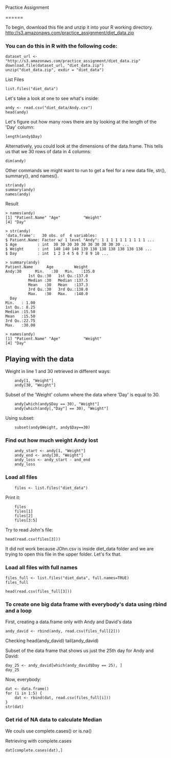 Practice Assignment

======

To begin, download this file and unzip it into your R working directory.
http://s3.amazonaws.com/practice_assignment/diet_data.zip

### You can do this in R with the following code:

    dataset_url <- "http://s3.amazonaws.com/practice_assignment/diet_data.zip"
    download.file(dataset_url, "diet_data.zip")
    unzip("diet_data.zip", exdir = "diet_data")
    
List Files

    list.files("diet_data")
    
Let's take a look at one to see what's inside:

    andy <- read.csv("diet_data/Andy.csv")
    head(andy)
    
Let's figure out how many rows there are by looking at the length of the 'Day' column:

    length(andy$Day)
    
Alternatively, you could look at the dimensions of the data.frame. 
This tells us that we 30 rows of data in 4 columns:

    dim(andy)
    
    
Other commands we might want to run to get a feel for a new data file, str(), summary(), and names().

    str(andy)
    summary(andy)
    names(andy)
    
Result

    > names(andy)
    [1] "Patient.Name" "Age"          "Weight"      
    [4] "Day"         
    
    > str(andy)
    'data.frame':	30 obs. of  4 variables:
    $ Patient.Name: Factor w/ 1 level "Andy": 1 1 1 1 1 1 1 1 1 1 ...
    $ Age         : int  30 30 30 30 30 30 30 30 30 30 ...
    $ Weight      : int  140 140 140 139 138 138 138 138 138 138 ...
    $ Day         : int  1 2 3 4 5 6 7 8 9 10 ...
    
    > summary(andy)
    Patient.Name      Age         Weight     
    Andy:30      Min.   :30   Min.   :135.0  
              1st Qu.:30   1st Qu.:137.0  
              Median :30   Median :137.5  
              Mean   :30   Mean   :137.3  
              3rd Qu.:30   3rd Qu.:138.0  
              Max.   :30   Max.   :140.0  
      Day       
    Min.   : 1.00  
    1st Qu.: 8.25  
    Median :15.50  
    Mean   :15.50  
    3rd Qu.:22.75  
    Max.   :30.00  
    
    > names(andy)
    [1] "Patient.Name" "Age"          "Weight"      
    [4] "Day"   


## Playing with the data

Weight in line 1 and 30 retrieved in different ways:

        andy[1, "Weight"]
        andy[30, "Weight"]

Subset of the 'Weight' column where the data where 'Day' is equal to 30.

        andy[which(andy$Day == 30), "Weight"]
        andy[which(andy[,"Day"] == 30), "Weight"]

Using subset:
        
        subset(andy$Weight, andy$Day==30)
        
### Find out how much weight Andy lost

        andy_start <- andy[1, "Weight"]
        andy_end <- andy[30, "Weight"]
        andy_loss <- andy_start - and_end
        andy_loss

### Load all files

        files <- list.files("diet_data")

Print it:
        
        files
        files[1]
        files[2]
        files[3:5]
        
Try to read John's file:

    head(read.csv(files[3]))
It did not work because JOhn.csv is inside diet_data folder and we are trying to open this file in the upper folder. Let's fix that.

### Load all files with full names

    files_full <- list.files("diet_data", full.names=TRUE)
    files_full

    head(read.csv(files_full[3]))

### To create one big data frame with everybody's data using rbind and a loop

First, creating a data.frame only with Andy and David's data

    andy_david <- rbind(andy, read.csv(files_full[2]))
Checking
    head(andy_david)
    tail(andy_david)

Subset of the data frame that shows us just the 25th day for Andy and David:

    day_25 <- andy_david[which(andy_david$Day == 25), ]
    day_25    
    
Now, everybody:

    dat <- data.frame()
    for (i in 1:5) {
        dat <- rbind(dat, read.csv(files_full[i]))
    }
    str(dat)
    
### Get rid of NA data to calculate Median

We couls use complete.cases() or is.na()

Retrieving with complete.cases
    
    dat[complete.cases(dat),]
